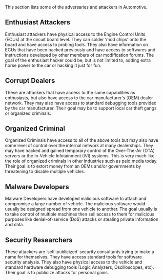 This section lists some of the adversaries and attackers in Automotive.

## Enthusiast Attackers

  Enthusiast attackers have physical access to the Engine Control
  Units (ECUs) at the circuit board level. They can solder ‘mod chips’
  onto the board and have access to probing tools. They also have
  information on ECUs that have been hacked previously and have
  access to softwares and instructions developed by other members
  of car modification forums. The goal of the enthusiast hacker
  could be, but is not limited to, adding extra horse power to the
  car or hacking it just for fun.
 
## Corrupt Dealers

  These are attackers that have access to the same capabilities as
  enthusiasts, but also have access to the car manufacturer's (OEM)
  dealer network. They may also have access to standard debugging
  tools provided by the car manufacturer. Their goal may be to support
  local car theft gangs or organized criminals.
 
## Organized Criminal

  Organized Criminals have access to all of the above tools but may
  also have some level of control over the internal network at
  many dealerships. They may have hacked and gained temporary
  control of the Over-The-Air (OTA) servers or the In-Vehicle
  Infotainment (IVI) systems. This is very much like the role of
  organized criminals in other industries such as paid media today.
  Their goal is to extort money from an OEMs and/or governments by
  threatening to disable multiple vehicles.
 
## Malware Developers

  Malware Developers have developed malicious software to attach
  and compromise a large number of vehicle. The malicious software
  would usually be designed spread from one vehicle to another.
  The goal usually is to take control of multiple machines then sell
  access to them for malicious purposes like denial-of-service (DoS)
  attacks or stealing private information and data.
 
## Security Researchers

  These attackers are ‘self-publicized’ security consultants trying
  to make a name for themselves. They have access standard tools for
  software security analysis. They also have physical access to the
  vehicle and standard hardware debugging tools (Logic Analyzers,
  Oscilloscopes, etc). Their goal is to publicize attacks for personal
  gains.